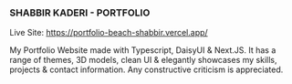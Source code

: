 ### SHABBIR KADERI - PORTFOLIO ### 

Live Site: https://portfolio-beach-shabbir.vercel.app/

My Portfolio Website made with Typescript, DaisyUI & Next.JS.
It has a range of themes, 3D models, clean UI & elegantly showcases my skills, projects & contact information.
Any constructive criticism is appreciated.


